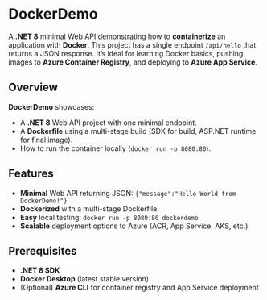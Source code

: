 # DockerDemo

A **.NET 8** minimal Web API demonstrating how to **containerize** an application with **Docker**. This project has a single endpoint `/api/hello` that returns a JSON response. It’s ideal for learning Docker basics, pushing images to **Azure Container Registry**, and deploying to **Azure App Service**.

## Overview

**DockerDemo** showcases:

- A **.NET 8** Web API project with one minimal endpoint.
- A **Dockerfile** using a multi-stage build (SDK for build, ASP.NET runtime for final image).
- How to run the container locally (`docker run -p 8080:80`).

## Features

- **Minimal** Web API returning JSON: `{"message":"Hello World from DockerDemo!"}`
- **Dockerized** with a multi-stage Dockerfile.
- **Easy** local testing: `docker run -p 8080:80 dockerdemo`
- **Scalable** deployment options to Azure (ACR, App Service, AKS, etc.).

## Prerequisites

- **.NET 8 SDK**
- **Docker Desktop** (latest stable version)
- (Optional) **Azure CLI** for container registry and App Service deployment
